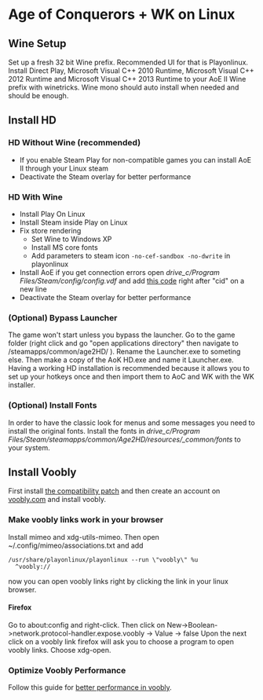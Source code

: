 # Age of Conquerors + WK on Linux
## Wine Setup
Set up a fresh 32 bit Wine prefix. Recommended UI for that is Playonlinux.
Install Direct Play, Microsoft Visual C++ 2010 Runtime, Microsoft Visual C++ 2012 Runtime and Microsoft Visual C++ 2013 Runtime to your AoE II Wine prefix with winetricks. Wine mono should auto install when needed and should be enough.

## Install HD
### HD Without Wine (recommended)
- If you enable Steam Play for non-compatible games you can install AoE II through your Linux steam
- Deactivate the Steam overlay for better performance
### HD With Wine
- Install Play On Linux
- Install Steam inside Play on Linux
- Fix store rendering
    - Set Wine to Windows XP
    - Install MS core fonts
    - Add parameters to steam icon `-no-cef-sandbox -no-dwrite` in playonlinux
- Install AoE if you get connection errors open *drive_c/Program Files/Steam/config/config.vdf* and add [this code](config.vdf) right after "cid" on a new line
- Deactivate the Steam overlay for better performance
### (Optional) Bypass Launcher
The game won't start unless you bypass the launcher.
Go to the game folder (right click and go "open applications directory" then navigate to /steamapps/common/age2HD/ ). 
Rename the Launcher.exe to someting else. 
Then make a copy of the AoK HD.exe and name it Launcher.exe. Having a working HD installation is recommended because it
allows you to set up your hotkeys once and then import them to AoC and WK with the WK installer.
### (Optional) Install Fonts
In order to have the classic look for menus and some messages you need to install the original fonts.
Install the fonts in *drive_c/Program Files/Steam/steamapps/common/Age2HD/resources/_common/fonts* to your system.
## Install Voobly
First install [the compatibility patch](https://www.memberplus.net/) and then create an account on [voobly.com](https://www.voobly.com/) and install voobly.
### Make voobly links work in your browser
Install mimeo and xdg-utils-mimeo. Then open ~/.config/mimeo/associations.txt
and add

```
/usr/share/playonlinux/playonlinux --run \"voobly\" %u
  ^voobly://
```
now you can open voobly links right by clicking the link in your linux browser.

#### Firefox
Go to about:config and right-click. Then click on New->Boolean->network.protocol-handler.expose.voobly -> Value -> false
Upon the next click on a voobly link firefox will ask you to choose a program to open voobly links. Choose xdg-open.
### Optimize Voobly Performance
Follow this guide for [better performance in voobly](https://ageofnotes.com/resolve-issues/age-empires-2-max-performance-windows-10/).
